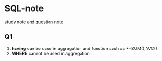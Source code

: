 # SQL-note
study note and question note
## Q1
1. **having** can be used in aggregation and function such as **SUM(),AVG()
2. **WHERE** cannot be used in aggregation
##
